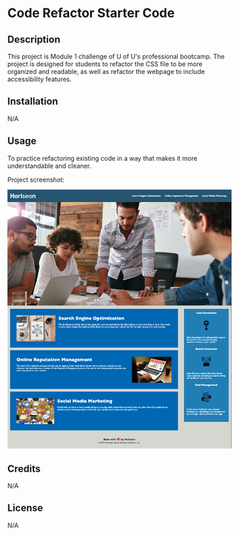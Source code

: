 # Code Refactor Starter Code

## Description

This project is Module 1 challenge of U of U's professional bootcamp. The project is designed for students to refactor the CSS file to be more organized and readable, as well as refactor the webpage to include accessibility features. 

## Installation

N/A

## Usage

To practice refactoring existing code in a way that makes it more understandable and cleaner.

Project screenshot:
    
![Module 1 project screenshot](develop/assets/images/screenshot.png)
    


## Credits

N/A

## License

N/A